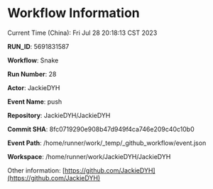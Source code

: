 # Workflow Information

Current Time (China): Fri Jul 28 20:18:13 CST 2023  

**RUN_ID**: 5691831587  

**Workflow**: Snake  

**Run Number**: 28  

**Actor**: JackieDYH  

**Event Name**: push  

**Repository**: JackieDYH/JackieDYH  

**Commit SHA**: 8fc0719290e908b47d949f4ca746e209c40c10b0  

**Event Path**: /home/runner/work/_temp/_github_workflow/event.json  

**Workspace**: /home/runner/work/JackieDYH/JackieDYH  

Other information: [https://github.com/JackieDYH](https://github.com/JackieDYH)
